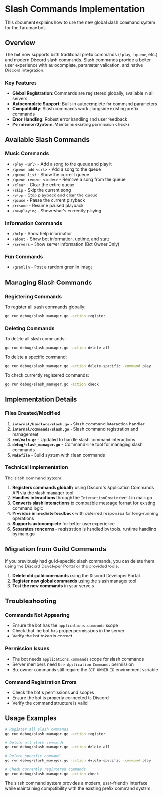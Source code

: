# Slash Commands Implementation

This document explains how to use the new global slash command system for the Tarumae bot.

## Overview

The bot now supports both traditional prefix commands (`!play`, `!queue`, etc.) and modern Discord slash commands. Slash commands provide a better user experience with autocomplete, parameter validation, and native Discord integration.

### Key Features

- **Global Registration**: Commands are registered globally, available in all servers
- **Autocomplete Support**: Built-in autocomplete for command parameters
- **Compatibility**: Slash commands work alongside existing prefix commands
- **Error Handling**: Robust error handling and user feedback
- **Permission System**: Maintains existing permission checks

## Available Slash Commands

### Music Commands
- `/play <url>` - Add a song to the queue and play it
- `/queue add <url>` - Add a song to the queue
- `/queue list` - Show the current queue
- `/queue remove <index>` - Remove a song from the queue
- `/clear` - Clear the entire queue
- `/skip` - Skip the current song
- `/stop` - Stop playback and clear the queue
- `/pause` - Pause the current playback
- `/resume` - Resume paused playback
- `/nowplaying` - Show what's currently playing

### Information Commands
- `/help` - Show help information
- `/about` - Show bot information, uptime, and stats
- `/servers` - Show server information (Bot Owner Only)

### Fun Commands
- `/gremlin` - Post a random gremlin image

## Managing Slash Commands

### Registering Commands

To register all slash commands globally:

```bash
go run debug/slash_manager.go -action register
```

### Deleting Commands

To delete all slash commands:

```bash
go run debug/slash_manager.go -action delete-all
```

To delete a specific command:

```bash
go run debug/slash_manager.go -action delete-specific -command play
```

To check currently registered commands:

```bash
go run debug/slash_manager.go -action check
```

## Implementation Details

### Files Created/Modified

1. **`internal/handlers/slash.go`** - Slash command interaction handler
2. **`internal/commands/slash.go`** - Slash command registration and management
3. **`cmd/main.go`** - Updated to handle slash command interactions
4. **`debug/slash_manager.go`** - Command-line tool for managing slash commands
5. **`Makefile`** - Build system with clean commands

### Technical Implementation

The slash command system:

1. **Registers commands globally** using Discord's Application Commands API via the slash manager tool
2. **Handles interactions** through the `InteractionCreate` event in main.go
3. **Converts slash interactions** to compatible message format for existing command logic
4. **Provides immediate feedback** with deferred responses for long-running operations
5. **Supports autocomplete** for better user experience
6. **Separates concerns** - registration is handled by tools, runtime handling by main.go

## Migration from Guild Commands

If you previously had guild-specific slash commands, you can delete them using the Discord Developer Portal or the provided tools:

1. **Delete old guild commands** using the Discord Developer Portal
2. **Register new global commands** using the slash manager tool
3. **Test the new commands** in your servers

## Troubleshooting

### Commands Not Appearing
- Ensure the bot has the `applications.commands` scope
- Check that the bot has proper permissions in the server
- Verify the bot token is correct

### Permission Issues
- The bot needs `applications.commands` scope for slash commands
- Server members need `Use Application Commands` permission
- Bot owner commands still require the `BOT_OWNER_ID` environment variable

### Command Registration Errors
- Check the bot's permissions and scopes
- Ensure the bot is properly connected to Discord
- Verify the command structure is valid

## Usage Examples

```bash
# Register all slash commands
go run debug/slash_manager.go -action register

# Delete all slash commands
go run debug/slash_manager.go -action delete-all

# Delete specific command
go run debug/slash_manager.go -action delete-specific -command play

# Check currently registered commands
go run debug/slash_manager.go -action check
```

The slash command system provides a modern, user-friendly interface while maintaining compatibility with the existing prefix command system. 